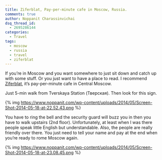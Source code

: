 ```yaml
---
title: Ziferblat, Pay-per-minute cafe in Moscow, Russia.
comments: true
author: Noppanit Charassinvichai
dsq_thread_id:
  - 2695286144
categories:
  - Travel
tags:
  - moscow
  - russia
  - travel
  - ziferblat
---
```

If you&#8217;re in Moscow and you want somewhere to just sit down and catch up with some stuff. Or you just want to have a place to read. I recommend [Ziferblat][1], it&#8217;s pay-per-minute cafe in Central Moscow.

Just 5-min walk from Tverskaya Station (Тверская). Then look for this sign. 

{% img https://www.noppanit.com/wp-content/uploads/2014/05/Screen-Shot-2014-05-18-at-22.52.43.png %}

You have to ring the bell and the security guard will buzz you in then you have to walk upstairs (2nd floor). Unfortunately, at least when I was there people speak little English but understandable. Also, the people are really friendly over there. You just need to tell your name and pay at the end when you&#8217;re ready to rome Moscow again. 

{% img https://www.noppanit.com/wp-content/uploads/2014/05/Screen-Shot-2014-05-18-at-23.08.45.png %}

 [1]: http://pushkin.ziferblat.net/en/ "Ziferblat"
 [2]: https://www.noppanit.com/wp-content/uploads/2014/05/Screen-Shot-2014-05-18-at-22.52.43.png
 [3]: https://www.noppanit.com/wp-content/uploads/2014/05/Screen-Shot-2014-05-18-at-23.08.45.png
